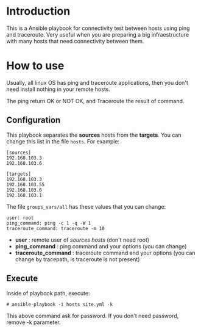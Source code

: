 # Introduction

This is a Ansible playbook for connectivity test between hosts using ping and traceroute. Very useful when you are preparing a big infraestructure with many hosts that need connectivity between them.

# How to use

Usually, all linux OS has ping and traceroute applications, then you don't need install nothing in your remote hosts.

The ping return OK or NOT OK, and Traceroute the result of command.

## Configuration

This playbook separates the **sources** hosts from the **targets**. You can change this list in the file `hosts`. For example:
```
[sources]
192.168.103.3
192.168.103.6

[targets]
192.168.103.3
192.168.103.55
192.168.103.6
192.168.103.1
```

The file `groups_vars/all` has these values that you can change:
```
user: root
ping_command: ping -c 1 -q -W 1 
traceroute_command: traceroute -m 10
```

- **user** : remote user of *sources hosts* (don't need root)
- **ping_command** : ping command and your options (you can change)
- **traceroute_command** : traceroute command and your options (you can change by tracepath, is traceroute is not present)


## Execute

Inside of playbook path, execute: 

```
# ansible-playbook -i hosts site.yml -k
```

This above command ask for password. If you don't need password, remove -k parameter.


